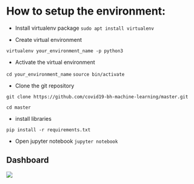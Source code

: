 # How to setup the environment:
- Install virtualenv package
`sudo apt install virtualenv`

- Create virtual environment

`virtualenv your_environment_name -p python3`

- Activate the virtual environment

`cd your_environment_name`
`source bin/activate`

- Clone the git repository

`git clone https://github.com/covid19-bh-machine-learning/master.git`

 `cd master`

- install libraries

`pip install -r requirements.txt`


- Open jupyter notebook 
`jupyter notebook`

## Dashboard

![](dashboard.gif)
